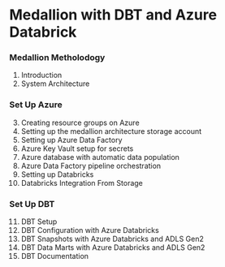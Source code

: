 # Medallion with DBT and  Azure Databrick
### Medallion Metholodogy
1. Introduction
2. System Architecture

### Set Up Azure 
3. Creating resource groups on Azure
4. Setting up the medallion architecture storage account
5. Setting up Azure Data Factory
6. Azure Key Vault setup for secrets
7. Azure database with automatic data population
8. Azure Data Factory pipeline orchestration
9. Setting up Databricks
10. Databricks Integration From Storage

### Set Up DBT
11. DBT Setup
12. DBT Configuration with Azure Databricks
13. DBT Snapshots with Azure Databricks and ADLS Gen2
14. DBT Data Marts with Azure Databricks and ADLS Gen2
15. DBT Documentation 